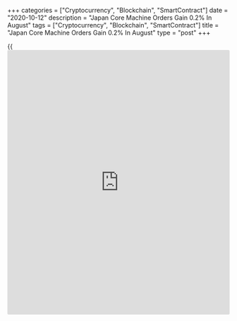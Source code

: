+++
categories = ["Cryptocurrency", "Blockchain", "SmartContract"]
date = "2020-10-12"
description = "Japan Core Machine Orders Gain 0.2% In August"
tags = ["Cryptocurrency", "Blockchain", "SmartContract"]
title = "Japan Core Machine Orders Gain 0.2% In August"
type = "post"
+++

{{<iframe id="large-banner" src="https://www.bounty.group/#slide=28.0" width="100%" height="600" scrolling="no" style="border: 0px solid rgb(216, 221, 230); border-radius: 3px;">}}

The value of core machine orders in Japan was up a seasonally adjusted
0.2 percent on month in August, the Cabinet Office said on Monday -
coming in at 752.5 billion yen.

That beat forecasts for a decline of 1.0 percent following the 6.3
percent increase in July.

On a yearly basis, core machine orders sank 15.2 percent - beating
expectations for a loss of 15.6 percent following the 16.2 percent drop
in the previous month.

The total value of overall machinery orders received by 280
manufacturers operating in Japan increased by 19.8 percent on month in
August and fell 16.5 percent on year.

For comments and feedback [contact](https://www.playgroundfx.com/contact/): editorial@rtt[news](https://www.letsplayfx.com/blog/forex-news-website/).com

[Economic News][1]

 **What parts of the world are seeing the best (and worst) economic
performances lately? Click[here][2] to check out our [Econ Scorecard][2]
and find out! See up-to-the-moment [ranking](https://www.playgroundfx.com/blog/crypto-exchange-ranking/)s for the best and worst
performers in [GDP][3], [unemployment rate][4], [inflation][5] and much
more.**

   1. www.rtt[news](https://www.letsplayfx.com/blog/forex-news-website/).com/Content/EconomicNews.aspx
   2. www.rtt[news](https://www.letsplayfx.com/blog/forex-news-website/).com/economic-scorecard/world-rank/PPI/highest-performance.aspx
   3. www.rtt[news](https://www.letsplayfx.com/blog/forex-news-website/).com/economic-scorecard/world-rank/GDP/highest-performance.aspx
   4. www.rtt[news](https://www.letsplayfx.com/blog/forex-news-website/).com/economic-scorecard/world-rank/unemployment-rate/lowest-performance.aspx
   5. www.rtt[news](https://www.letsplayfx.com/blog/forex-news-website/).com/economic-scorecard/world-rank/CPI/highest-performance.aspx